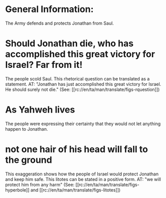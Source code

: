 # General Information:

The Army defends and protects Jonathan from Saul.

# Should Jonathan die, who has accomplished this great victory for Israel? Far from it!

The people scold Saul. This rhetorical question can be translated as a statement. AT: "Jonathan has just accomplished this great victory for Israel. He should surely not die." (See: [[rc://en/ta/man/translate/figs-rquestion]])

# As Yahweh lives

The people were expressing their certainty that they would not let anything happen to Jonathan.

# not one hair of his head will fall to the ground

This exaggeration shows how the people of Israel would protect Jonathan and keep him safe. This litotes can be stated in a positive form. AT: "we will protect him from any harm" (See: [[rc://en/ta/man/translate/figs-hyperbole]] and [[rc://en/ta/man/translate/figs-litotes]])